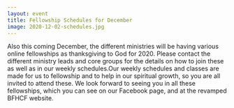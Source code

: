 ```yaml
---
layout: event
title: Fellowship Schedules for December
image: 2020-12-02-schedules.jpg
---
```


Also this coming December, the different ministries will be having various online fellowships as thanksgiving to God for 2020. Please contact the different ministry leads and core groups for the details on how to join these as well as in our weekly schedules.Our weekly schedules and classes are made for us to fellowship and to help in our spiritual growth, so you are all invited to attend these.  We look forward to seeing you in all these fellowships, which you can see on our Facebook page, and at the revamped BFHCF website.